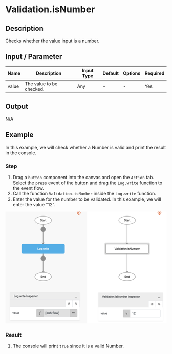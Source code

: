# Validation.isNumber

## Description

Checks whether the value input is a number.

## Input / Parameter

| Name | Description | Input Type | Default | Options | Required |
| ------ | ------ | ------ | ------ | ------ | ------ |
| value | The value to be checked. | Any | - | - | Yes |

## Output

N/A

## Example

In this example, we will check whether a Number is valid and print the result in the console.

### Step

1. Drag a `button` component into the canvas and open the `Action` tab. Select the `press` event of the button and drag the `Log.write` function to the event flow.
2. Call the function `Validation.isNumber` inside the `Log.write` function.
3. Enter the value for the number to be validated. In this example, we will enter the value "12".

![](./isNumber-step-1.png)

### Result

1. The console will print `true` since it is a valid Number.